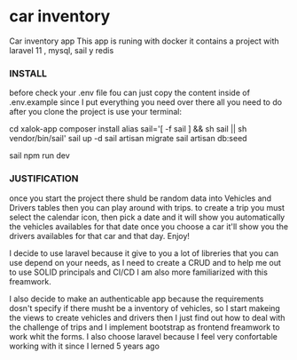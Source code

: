 # car inventory
Car inventory app 
This app is runing with docker it contains a project with laravel 11 , mysql, sail y redis

### INSTALL ###
before check your .env file fou can just copy the content inside of .env.example since I put everything you need over there
all you need to do after you clone the project is use your terminal:

cd xalok-app
composer install
alias sail='[ -f sail ] && sh sail || sh vendor/bin/sail' 
sail up -d
sail artisan migrate
sail artisan db:seed

sail npm run dev

### JUSTIFICATION ###
once you start the project there shuld be random data into Vehicles and Drivers tables then you can play around with trips.
to create a trip you must select the calendar icon, then pick a date and it will show you automatically the vehicles availables for that date once you choose a car it'll show you the drivers availables for that car and that day. Enjoy!

I decide to use laravel because it give to you a lot of libreries that you can use depend on your needs, as I need to create a CRUD and to help me out to use SOLID principals and CI/CD I am also more familiarized  with this freamwork.

I also decide to make an authenticable app because the requirements dosn't specify if there musht be a inventory of vehicles, so I start makeing the views to create vehicles and drivers then I just find out how to deal with the challenge of trips and I implement bootstrap as frontend freamwork to work whit the forms. I also choose laravel because I feel very confortable working with it since I lerned 5 years ago 
